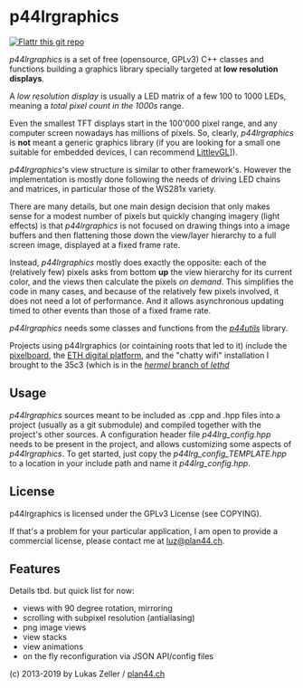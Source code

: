 
p44lrgraphics
=============

[![Flattr this git repo](http://api.flattr.com/button/flattr-badge-large.png)](https://flattr.com/submit/auto?user_id=luz&url=https://github.com/plan44/p44lrgraphics&title=p44lrgraphics&language=&tags=github&category=software) 

*p44lrgraphics* is a set of free (opensource, GPLv3) C++ classes and functions building a graphics library specially targeted at **low resolution displays**.

A *low resolution display* is usually a LED matrix of a few 100 to 1000 LEDs, meaning a *total pixel count in the 1000s* range.

Even the smallest TFT displays start in the 100'000 pixel range, and any computer screen nowadays has millions of pixels. So, clearly, *p44lrgraphics* is **not** meant a generic graphics library (if you are looking for a small one suitable for embedded devices, I can recommend [LittlevGL](https://littlevgl.com)]).

*p44lrgraphics*'s view structure is similar to other framework's. However the implementation is mostly done following the needs of driving LED chains and matrices, in particular those of the WS281x variety.

There are many details, but one main design decision that only makes sense for a modest number of pixels but quickly changing imagery (light effects) is that *p44lrgraphics* is not focused on drawing things into a image buffers and then flattening those down the view/layer hierarchy to a full screen image, displayed at a fixed frame rate.

Instead, *p44lrgraphics* mostly does exactly the opposite: each of the (relatively few) pixels asks from bottom **up** the view hierarchy for its current color, and the views then calculate the pixels *on demand*. This simplifies the code in many cases, and because of the relatively few pixels involved, it does not need a lot of performance. And it allows asynchronous updating timed to other events than those of a fixed frame rate.

*p44lrgraphics* needs some classes and functions from the [*p44utils*](https://github.com/plan44/p44utils) library.

Projects using p44lrgraphics (or cointaining roots that led to it) include 
the [pixelboard](https://github.com/plan44/pixelboard-hardware), the [ETH digital platform](https://plan44.ch/custom/custom.php#leth), and the "chatty wifi" installation I brought to the 35c3 (which is in the [*hermel* branch of *lethd*](https://github.com/plan44/lethd/tree/hermeld)


Usage
-----
*p44lrgraphics* sources meant to be included as .cpp and .hpp files into a project (usually as a git submodule) and compiled together with the project's other sources.
A configuration header file *p44lrg_config.hpp* needs to be present in the project, and allows customizing some aspects of *p44lrgraphics*.
To get started, just copy the *p44lrg_config_TEMPLATE.hpp* to a location in your include path and name it *p44lrg_config.hpp*.

License
-------

p44lrgraphics is licensed under the GPLv3 License (see COPYING).

If that's a problem for your particular application, I am open to provide a commercial license, please contact me at [luz@plan44.ch](mailto:luz@plan44.ch).

Features
--------

Details tbd. but quick list for now:

- views with 90 degree rotation, mirroring
- scrolling with subpixel resolution (antialiasing)
- png image views
- view stacks
- view animations
- on the fly reconfiguration via JSON API/config files

(c) 2013-2019 by Lukas Zeller / [plan44.ch](https://www.plan44.ch/opensource.php)
